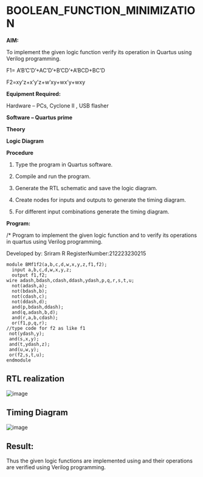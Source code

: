 # BOOLEAN_FUNCTION_MINIMIZATION

**AIM:**

To implement the given logic function verify its operation in Quartus using Verilog programming.

F1= A’B’C’D’+AC’D’+B’CD’+A’BCD+BC’D 

F2=xy’z+x’y’z+w’xy+wx’y+wxy

**Equipment Required:**

Hardware – PCs, Cyclone II , USB flasher

**Software – Quartus prime**

**Theory**

**Logic Diagram**

**Procedure**

1.	Type the program in Quartus software.

2.	Compile and run the program.

3.	Generate the RTL schematic and save the logic diagram.

4.	Create nodes for inputs and outputs to generate the timing diagram.

5.	For different input combinations generate the timing diagram.


**Program:**

/* Program to implement the given logic function and to verify its operations in quartus using Verilog programming. 

Developed by: Sriram R
RegisterNumber:212223230215
```
module BMf1f2(a,b,c,d,w,x,y,z,f1,f2);
  input a,b,c,d,w,x,y,z;
  output f1,f2;
wire adash,bdash,cdash,ddash,ydash,p,q,r,s,t,u;
  not(adash,a);
  not(bdash,b);
  not(cdash,c);
  not(ddash,d);
  and(p,bdash,ddash);
  and(q,adash,b,d);
  and(r,a,b,cdash);
  or(f1,p,q,r);
//type code for f2 as like f1
 not(ydash,y);
 and(s,x,y);
 and(t,ydash,z);
 and(u,w,y);
 or(f2,s,t,u);
endmodule
```

## RTL realization
![image](https://github.com/Rsriram13/BOOLEAN_FUNCTION_MINIMIZATION/assets/145742823/6b984a74-5836-44d8-a927-73e49f4dcc1e)

## Timing Diagram
![image](https://github.com/Rsriram13/BOOLEAN_FUNCTION_MINIMIZATION/assets/145742823/e8ad3dff-3f67-4ff7-8372-9f0ccb4167ff)
## Result:

Thus the given logic functions are implemented using and their operations are verified using Verilog programming.

